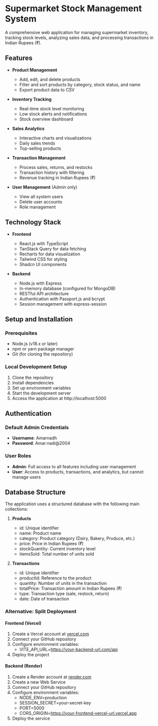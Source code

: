# Supermarket Stock Management System

A comprehensive web application for managing supermarket inventory, tracking stock levels, analyzing sales data, and processing transactions in Indian Rupees (₹).

## Features

- **Product Management**
  - Add, edit, and delete products
  - Filter and sort products by category, stock status, and name
  - Export product data to CSV

- **Inventory Tracking**
  - Real-time stock level monitoring
  - Low stock alerts and notifications
  - Stock overview dashboard

- **Sales Analytics**
  - Interactive charts and visualizations
  - Daily sales trends
  - Top-selling products

- **Transaction Management**
  - Process sales, returns, and restocks
  - Transaction history with filtering
  - Revenue tracking in Indian Rupees (₹)

- **User Management** (Admin only)
  - View all system users
  - Delete user accounts
  - Role management



## Technology Stack

- **Frontend**
  - React.js with TypeScript
  - TanStack Query for data fetching
  - Recharts for data visualization
  - Tailwind CSS for styling
  - Shadcn UI components

- **Backend**
  - Node.js with Express
  - In-memory database (configured for MongoDB)
  - RESTful API architecture
  - Authentication with Passport.js and bcrypt
  - Session management with express-session
## Setup and Installation

### Prerequisites
- Node.js (v18.x or later)
- npm or yarn package manager
- Git (for cloning the repository)

### Local Development Setup

1. Clone the repository
2. Install dependencies
3. Set up environment variables
4. Start the development server
5. Access the application at http://localhost:5000

## Authentication

### Default Admin Credentials
- **Username**: Amarnadh
- **Password**: Amar.nadi@2004

### User Roles
- **Admin**: Full access to all features including user management
- **User**: Access to products, transactions, and analytics, but cannot manage users

## Database Structure

The application uses a structured database with the following main collections:

1. **Products**
   - id: Unique identifier
   - name: Product name
   - category: Product category (Dairy, Bakery, Produce, etc.)
   - price: Price in Indian Rupees (₹)
   - stockQuantity: Current inventory level
   - itemsSold: Total number of units sold

2. **Transactions**
   - id: Unique identifier
   - productId: Reference to the product
   - quantity: Number of units in the transaction
   - totalPrice: Transaction amount in Indian Rupees (₹)
   - type: Transaction type (sale, restock, return)
   - date: Date of transaction



### Alternative: Split Deployment

#### Frontend (Vercel)
1. Create a Vercel account at [vercel.com](https://vercel.com)
2. Connect your GitHub repository
3. Configure environment variables:
   - VITE_API_URL=https://your-backend-url.com/api
4. Deploy the project

#### Backend (Render)
1. Create a Render account at [render.com](https://render.com)
2. Create a new Web Service
3. Connect your GitHub repository
4. Configure environment variables:
   - NODE_ENV=production
   - SESSION_SECRET=your-secret-key
   - PORT=5000
   - CORS_ORIGIN=https://your-frontend-vercel-url.vercel.app
5. Deploy the service

